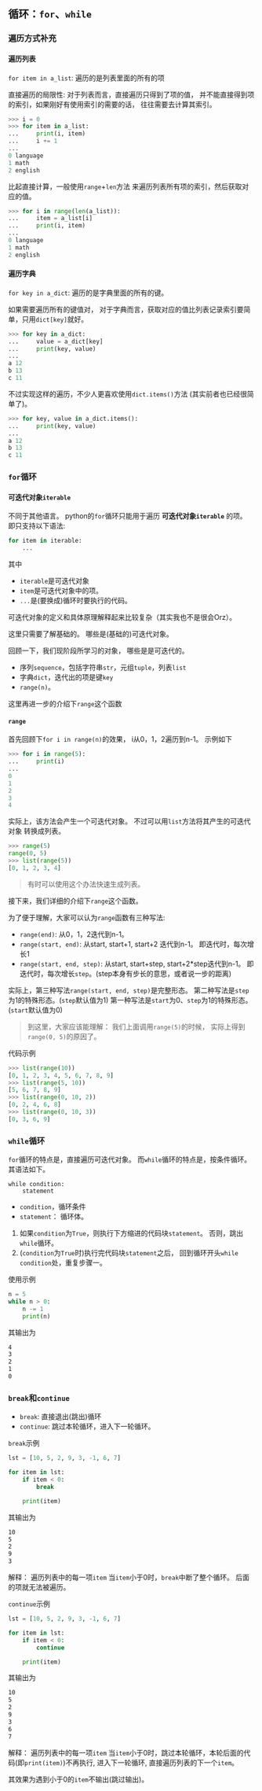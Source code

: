 ## 循环：`for`、`while`
### 遍历方式补充

#### 遍历列表
`for item in a_list`: 遍历的是列表里面的所有的项

直接遍历的局限性:
对于列表而言，直接遍历只得到了项的值，
并不能直接得到项的索引，如果刚好有使用索引的需要的话，
往往需要去计算其索引。
```python
>>> i = 0
>>> for item in a_list:
...     print(i, item)
...     i += 1
...
0 language
1 math
2 english
```

比起直接计算，一般使用`range`+`len`方法
来遍历列表所有项的索引，然后获取对应的值。
```python
>>> for i in range(len(a_list)):
...     item = a_list[i]
...     print(i, item)
...
0 language
1 math
2 english
```

#### 遍历字典
`for key in a_dict`: 遍历的是字典里面的所有的键。

如果需要遍历所有的键值对，
对于字典而言，获取对应的值比列表记录索引要简单，只用`dict[key]`就好。
```python
>>> for key in a_dict:
...     value = a_dict[key]
...     print(key, value)
...
a 12
b 13
c 11
```

不过实现这样的遍历，不少人更喜欢使用`dict.items()`方法
(其实前者也已经很简单了)。
```python
>>> for key, value in a_dict.items():
...     print(key, value)
...
a 12
b 13
c 11
```


### `for`循环
#### 可迭代对象`iterable`
不同于其他语言。
python的`for`循环只能用于遍历 **可迭代对象`iterable`** 的项。
即只支持以下语法:
```python
for item in iterable:
    ...
```
其中
- `iterable`是可迭代对象
- `item`是可迭代对象中的项。
- `...`是(要换成)循环时要执行的代码。

可迭代对象的定义和具体原理解释起来比较复杂（其实我也不是很会Orz）。

这里只需要了解基础的。
哪些是(基础的)可迭代对象。

回顾一下，我们现阶段所学习的对象，
哪些是是可迭代的。
- 序列`sequence`，包括字符串`str`，元组`tuple`，列表`list`
- 字典`dict`，迭代出的项是键`key`
- `range(n)`。


这里再进一步的介绍下`range`这个函数
#### `range`
首先回顾下`for i in range(n)`的效果，
i从0，1，2遍历到n-1。
示例如下
```python
>>> for i in range(5):
...     print(i)
...
0
1
2
3
4
```

实际上，该方法会产生一个可迭代对象。
不过可以用`list`方法将其产生的可迭代对象
转换成列表。
```python
>>> range(5)
range(0, 5)
>>> list(range(5))
[0, 1, 2, 3, 4]
```

> 有时可以使用这个办法快速生成列表。

接下来，我们详细的介绍下`range`这个函数。

为了便于理解，大家可以认为`range`函数有三种写法:
- `range(end)`: 从0，1，2迭代到n-1。
- `range(start, end)`: 从start, start+1, start+2 迭代到n-1。
    即迭代时，每次增长1
- `range(start, end, step)`: 从start, start+step, start+2*step迭代到n-1。
    即迭代时，每次增长`step`。(step本身有步长的意思，或者说一步的距离)

实际上，第三种写法`range(start, end, step)`是完整形态。
第二种写法是`step`为1的特殊形态。(`step`默认值为1)
第一种写法是`start`为0、`step`为1的特殊形态。(`start`默认值为0)

> 到这里，大家应该能理解：
> 我们上面调用`range(5)`的时候，
> 实际上得到`range(0, 5)`的原因了。

代码示例
```python
>>> list(range(10))
[0, 1, 2, 3, 4, 5, 6, 7, 8, 9]
>>> list(range(5, 10))
[5, 6, 7, 8, 9]
>>> list(range(0, 10, 2))
[0, 2, 4, 6, 8]
>>> list(range(0, 10, 3))
[0, 3, 6, 9]
```

### `while`循环
`for`循环的特点是，直接遍历可迭代对象。
而`while`循环的特点是，按条件循环。
其语法如下。
```
while condition:
    statement
```
- `condition`，循环条件
- `statement`： 循环体。
1. 如果`condition`为`True`，则执行下方缩进的代码块`statement`。
   否则，跳出`while`循环。
2. (`condition`为`True`时)执行完代码块`statement`之后，
   回到循环开头`while condition`处，重复步骤一。

使用示例
```python
n = 5
while n > 0:
    n -= 1
    print(n)
```
其输出为
```txt
4
3
2
1
0
```

### `break`和`continue`
- `break`: 直接退出(跳出)循环
- `continue`: 跳过本轮循环，进入下一轮循环。

`break`示例
```python
lst = [10, 5, 2, 9, 3, -1, 6, 7]

for item in lst:
    if item < 0:
        break

    print(item)
```
其输出为
```txt
10
5
2
9
3
```
解释：
遍历列表中的每一项`item`
当`item`小于0时，`break`中断了整个循环。
后面的项就无法被遍历。


`continue`示例
```python
lst = [10, 5, 2, 9, 3, -1, 6, 7]

for item in lst:
    if item < 0:
        continue

    print(item)
```
其输出为
```txt
10
5
2
9
3
6
7
```
解释：
遍历列表中的每一项`item`
当`item`小于0时，跳过本轮循环，本轮后面的代码(即`print(item)`)不再执行,
进入下一轮循环, 直接遍历列表的下一个`item`。

其效果为遇到小于0的`item`不输出(跳过输出)。
